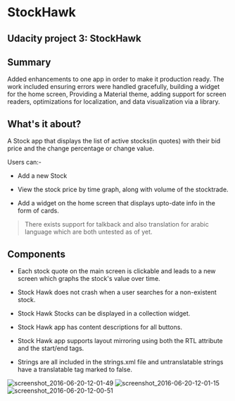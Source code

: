 # StockHawk
## Udacity project 3: StockHawk

## Summary

Added enhancements to one app in order to make it production ready. The work included ensuring errors were handled gracefully, building a widget for the home screen, Providing a Material theme, adding support for screen readers, optimizations for localization, and data visualization via a library.

## What's it about?

A Stock app that displays the list of active stocks(in quotes) with their bid price and the change percentage or change value.

Users can:-

 - Add a new Stock

- View the stock price by time graph, along with volume of the stocktrade.

- Add a widget on the home screen that displays upto-date info in the form of cards.

>There exists support for talkback and also translation for arabic language which are both untested as of yet.

## Components 
- Each stock quote on the main screen is clickable and leads to a new screen which graphs the stock's value over time.

- Stock Hawk does not crash when a user searches for a non-existent stock.

- Stock Hawk Stocks can be displayed in a collection widget.

- Stock Hawk app has content descriptions for all buttons.

- Stock Hawk app supports layout mirroring using both the RTL attribute and the start/end tags.

- Strings are all included in the strings.xml file and untranslatable strings have a translatable tag marked to false.




![screenshot_2016-06-20-12-01-49](https://cloud.githubusercontent.com/assets/13608668/16203984/7601afa2-373a-11e6-946c-6509462dd764.png)
![screenshot_2016-06-20-12-01-15](https://cloud.githubusercontent.com/assets/13608668/16203985/762f09de-373a-11e6-88d0-1b9dc85c5ac2.png)
![screenshot_2016-06-20-12-00-51](https://cloud.githubusercontent.com/assets/13608668/16203987/7657027c-373a-11e6-9cf0-2007fa74338b.png)




